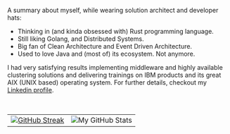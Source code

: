 A summary about myself, while wearing solution architect and developer hats:
<br/>
- Thinking in (and kinda obsessed with) Rust programming language.
- Still liking Golang, and Distributed Systems.
- Big fan of Clean Architecture and Event Driven Architecture.
- Used to love Java and (most of) its ecosystem. Not anymore.

I had very satisfying results implementing middleware and highly available clustering solutions and delivering trainings on IBM products and its great AIX (UNIX based) operating system. For further details, checkout my [Linkedin profile](https://www.linkedin.com/in/marius-ileana/).

<br/>

<div align="center">

|       |      |
| ----: | :--- |
| [![GitHub Streak](https://nirzak-streak-stats.vercel.app?user=dxps&theme=vue-dark&hide_border=true)](https://git.io/streak-stats) | <img align="center" src="https://github-readme-stats-git-masterrstaa-rickstaa.vercel.app/api?username=dxps&show_icons=true&include_all_commits=true&theme=vue-dark&hide_border=true" alt="My GitHub Stats" /> |

</div>

<!--
**dxps/dxps** is a ✨ _special_ ✨ repository because its `README.md` (this file) appears on your GitHub profile.

Here are some ideas to get you started:

- 🔭 I’m currently working on ...
- 🌱 I’m currently learning ...
- 👯 I’m looking to collaborate on ...
- 🤔 I’m looking for help with ...
- 💬 Ask me about ...
- 📫 How to reach me: ...
- 😄 Pronouns: ...
- ⚡ Fun fact: ...
-->
